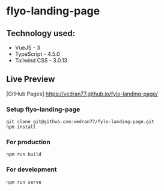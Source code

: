 # flyo-landing-page  

## Technology used:
- VueJS - 3
- TypeScript - 4.5.0
- Tailwind CSS - 3.0.13

## Live Preview
[GitHub Pages] https://vedran77.github.io/fylo-landing-page/

### Setup flyo-landing-page
```
git clone git@github.com:vedran77/fylo-landing-page.git
npm install
```

### For production 
```
npm run build
```

### For development
```npm run serve```

